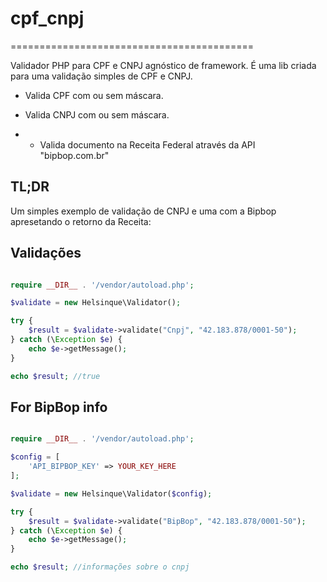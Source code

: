 # cpf_cnpj
==========================================

Validador PHP para CPF e CNPJ agnóstico de framework. É uma lib criada para uma validação simples de CPF e CNPJ.

- Valida CPF com ou sem máscara.
- Valida CNPJ com ou sem máscara.

- * Valida documento na Receita Federal através da API "bipbop.com.br"

## TL;DR 

Um simples exemplo de validação de CNPJ e uma com a Bipbop apresetando o retorno da Receita:

## Validações

```php

require __DIR__ . '/vendor/autoload.php';

$validate = new Helsinque\Validator();

try {
    $result = $validate->validate("Cnpj", "42.183.878/0001-50");
} catch (\Exception $e) {
    echo $e->getMessage();
}

echo $result; //true

```

## For BipBop info

```php

require __DIR__ . '/vendor/autoload.php';

$config = [
    'API_BIPBOP_KEY' => YOUR_KEY_HERE
];

$validate = new Helsinque\Validator($config);

try {
    $result = $validate->validate("BipBop", "42.183.878/0001-50");
} catch (\Exception $e) {
    echo $e->getMessage();
}

echo $result; //informações sobre o cnpj

```
